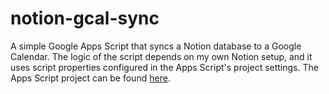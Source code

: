 # notion-gcal-sync

A simple Google Apps Script that syncs a Notion database to a Google Calendar.
The logic of the script depends on my own Notion setup, and it uses script properties configured in the Apps Script's project settings.
The Apps Script project can be found [here](https://script.google.com/d/1JzEm_Huk5Obm5gQxOZ2dxTaVcMueI7jkcqddV0fAJ8UIxXXZYSBtV-0X/edit?usp=sharing).
